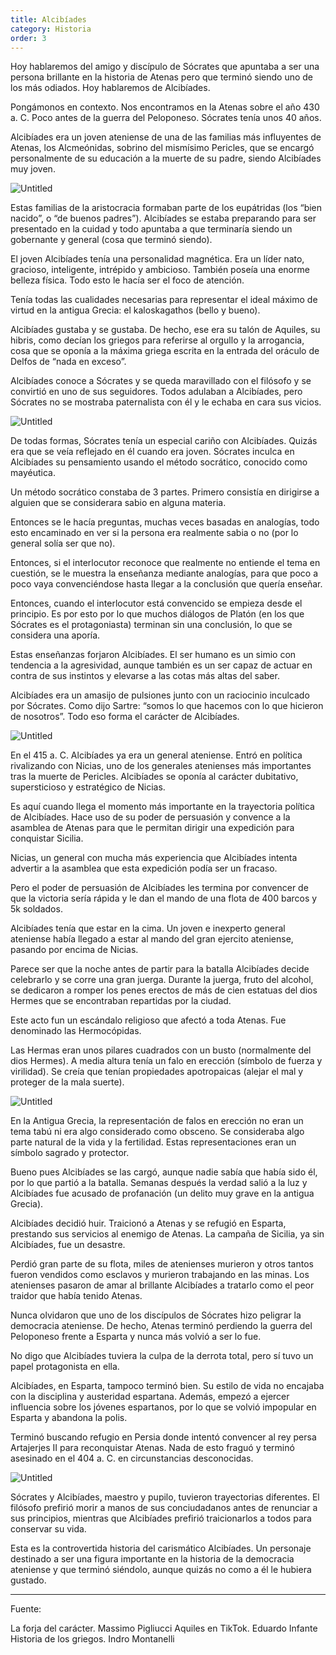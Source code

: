```yaml
---
title: Alcibíades
category: Historia
order: 3
---
```


Hoy hablaremos del amigo y discípulo de Sócrates que apuntaba a ser una persona brillante en la historia de Atenas pero que terminó siendo uno de los más odiados. Hoy hablaremos de Alcibíades.

Pongámonos en contexto. Nos encontramos en la Atenas sobre el año 430 a. C. Poco antes de la guerra del Peloponeso. Sócrates tenía unos 40 años. 

Alcibíades era un joven ateniense de una de las familias más influyentes de Atenas, los Alcmeónidas, sobrino del mismísimo Pericles, que se encargó personalmente de su educación a la muerte de su padre, siendo Alcibíades muy joven. 

![Untitled]({{site.baseurl}}/images/Alcibiades%20b740edc18c5a44ba9db5066e42d15f62/Untitled.png)

Estas familias de la aristocracia formaban parte de los eupátridas (los “bien nacido”, o “de buenos padres”). Alcibíades se estaba preparando para ser presentado en la cuidad y todo apuntaba a que terminaría siendo un gobernante y general (cosa que terminó siendo). 

El joven Alcibíades tenía una personalidad magnética. Era un líder nato, gracioso, inteligente, intrépido y ambicioso. También poseía una enorme belleza física. Todo esto le hacía ser el foco de atención. 

Tenía todas las cualidades necesarias para representar el ideal máximo de virtud en la antigua Grecia: el kaloskagathos (bello y bueno). 

Alcibíades gustaba y se gustaba. De hecho, ese era su talón de Aquiles, su hibris, como decían los griegos para referirse al orgullo y la arrogancia, cosa que se oponía a la máxima griega escrita en la entrada del oráculo de Delfos de “nada en exceso”.

Alcibíades conoce a Sócrates y se queda maravillado con el filósofo y se convirtió en uno de sus seguidores. Todos adulaban a Alcibíades, pero Sócrates no se mostraba paternalista con él y le echaba en cara sus vicios. 

![Untitled]({{site.baseurl}}/images/Alcibiades%20b740edc18c5a44ba9db5066e42d15f62/Untitled%201.png)

De todas formas, Sócrates tenía un especial cariño con Alcibíades. Quizás era que se veía reflejado en él cuando era joven. Sócrates inculca en Alcibíades su pensamiento usando el método socrático, conocido como mayéutica. 

Un método socrático constaba de 3 partes. Primero consistía en dirigirse a alguien que se considerara sabio en alguna materia. 

Entonces se le hacía preguntas, muchas veces basadas en analogías, todo esto encaminado en ver si la persona era realmente sabia o no (por lo general solía ser que no). 

Entonces, si el interlocutor reconoce que realmente no entiende el tema en cuestión, se le muestra la enseñanza mediante analogías, para que poco a poco vaya convenciéndose hasta llegar a la conclusión que quería enseñar. 

Entonces, cuando el interlocutor está convencido se empieza desde el principio. Es por esto por lo que muchos diálogos de Platón (en los que Sócrates es el protagoniasta) terminan sin una conclusión, lo que se considera una aporía.

Estas enseñanzas forjaron Alcibíades. El ser humano es un simio con tendencia a la agresividad, aunque también es un ser capaz de actuar en contra de sus instintos y elevarse a las cotas más altas del saber.

Alcibíades era un amasijo de pulsiones junto con un raciocinio inculcado por Sócrates. Como dijo Sartre: “somos lo que hacemos con lo que hicieron de nosotros”. Todo eso forma el carácter de Alcibíades.

![Untitled]({{site.baseurl}}/images/Alcibiades%20b740edc18c5a44ba9db5066e42d15f62/Untitled%202.png)

En el 415 a. C. Alcibíades ya era un general ateniense. Entró en política rivalizando con Nicias, uno de los generales atenienses más importantes tras la muerte de Pericles. Alcibíades se oponía al carácter dubitativo, supersticioso y estratégico de Nicias. 

Es aquí cuando llega el momento más importante en la trayectoria política de Alcibíades. Hace uso de su poder de persuasión y convence a la asamblea de Atenas para que le permitan dirigir una expedición para conquistar Sicilia. 

Nicias, un general con mucha más experiencia que Alcibíades intenta advertir a la asamblea que esta expedición podía ser un fracaso.

Pero el poder de persuasión de Alcibíades les termina por convencer de que la victoria sería rápida y le dan el mando de una flota de 400 barcos y 5k soldados.

Alcibíades tenía que estar en la cima. Un joven e inexperto general ateniense había llegado a estar al mando del gran ejercito ateniense, pasando por encima de Nicias. 

Parece ser que la noche antes de partir para la batalla Alcibíades decide celebrarlo y se corre una gran juerga. Durante la juerga, fruto del alcohol, se dedicaron a romper los penes erectos de más de cien estatuas del dios Hermes que se encontraban repartidas por la ciudad. 

Este acto fun un escándalo religioso que afectó a toda Atenas. Fue denominado las Hermocópidas.

Las Hermas eran unos pilares cuadrados con un busto (normalmente del dios Hermes). A media altura tenía un falo en erección (símbolo de fuerza y virilidad). Se creía que tenían propiedades apotropaicas (alejar el mal y proteger de la mala suerte).

![Untitled]({{site.baseurl}}/images/Alcibiades%20b740edc18c5a44ba9db5066e42d15f62/Untitled%203.png)

En la Antigua Grecia, la representación de falos en erección no eran un tema tabú ni era algo considerado como obsceno. Se consideraba algo parte natural de la vida y la fertilidad. Estas representaciones eran un símbolo sagrado y protector.

Bueno pues Alcibíades se las cargó, aunque nadie sabía que había sido él, por lo que partió a la batalla. Semanas después la verdad salió a la luz y Alcibíades fue acusado de profanación (un delito muy grave en la antigua Grecia). 

Alcibíades decidió huir. Traicionó a Atenas y se refugió en Esparta, prestando sus servicios al enemigo de Atenas. La campaña de Sicilia, ya sin Alcibíades, fue un desastre. 

Perdió gran parte de su flota, miles de atenienses murieron y otros tantos fueron vendidos como esclavos y murieron trabajando en las minas. Los atenienses pasaron de amar al brillante Alcibíades a tratarlo como el peor traidor que había tenido Atenas. 

Nunca olvidaron que uno de los discípulos de Sócrates hizo peligrar la democracia ateniense. De hecho, Atenas terminó perdiendo la guerra del Peloponeso frente a Esparta y nunca más volvió a ser lo fue. 

No digo que Alcibíades tuviera la culpa de la derrota total, pero sí tuvo un papel protagonista en ella.

Alcibíades, en Esparta, tampoco terminó bien. Su estilo de vida no encajaba con la disciplina y austeridad espartana. Además, empezó a ejercer influencia sobre los jóvenes espartanos, por lo que se volvió impopular en Esparta y abandona la polis. 

Terminó buscando refugio en Persia donde intentó convencer al rey persa Artajerjes II para reconquistar Atenas. Nada de esto fraguó y terminó asesinado en el 404 a. C. en circunstancias desconocidas.

![Untitled]({{site.baseurl}}/images/Alcibiades%20b740edc18c5a44ba9db5066e42d15f62/Untitled%204.png)

Sócrates y Alcibíades, maestro y pupilo, tuvieron trayectorias diferentes. El filósofo prefirió morir a manos de sus conciudadanos antes de renunciar a sus principios, mientras que Alcibíades prefirió traicionarlos a todos para conservar su vida. 

Esta es la controvertida historia del carismático Alcibíades. Un personaje destinado a ser una figura importante en la historia de la democracia ateniense y que terminó siéndolo, aunque quizás no como a él le hubiera gustado.

---

Fuente:

La forja del carácter. Massimo Pigliucci
Aquiles en TikTok. Eduardo Infante
Historia de los griegos. Indro Montanelli